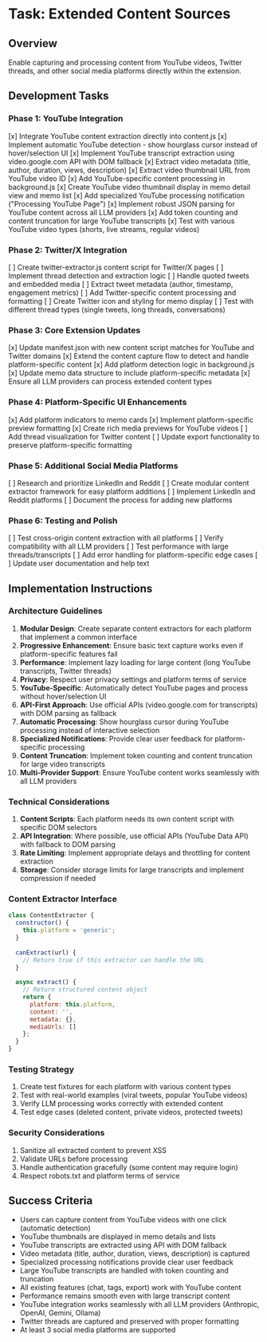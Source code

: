 # Task: Extended Content Sources

## Overview
Enable capturing and processing content from YouTube videos, Twitter threads, and other social media platforms directly within the extension.

## Development Tasks

### Phase 1: YouTube Integration
[x] Integrate YouTube content extraction directly into content.js
[x] Implement automatic YouTube detection - show hourglass cursor instead of hover/selection UI
[x] Implement YouTube transcript extraction using video.google.com API with DOM fallback
[x] Extract video metadata (title, author, duration, views, description)
[x] Extract video thumbnail URL from YouTube video ID
[x] Add YouTube-specific content processing in background.js
[x] Create YouTube video thumbnail display in memo detail view and memo list
[x] Add specialized YouTube processing notification ("Processing YouTube Page")
[x] Implement robust JSON parsing for YouTube content across all LLM providers
[x] Add token counting and content truncation for large YouTube transcripts
[x] Test with various YouTube video types (shorts, live streams, regular videos)

### Phase 2: Twitter/X Integration
[ ] Create twitter-extractor.js content script for Twitter/X pages
[ ] Implement thread detection and extraction logic
[ ] Handle quoted tweets and embedded media
[ ] Extract tweet metadata (author, timestamp, engagement metrics)
[ ] Add Twitter-specific content processing and formatting
[ ] Create Twitter icon and styling for memo display
[ ] Test with different thread types (single tweets, long threads, conversations)

### Phase 3: Core Extension Updates
[x] Update manifest.json with new content script matches for YouTube and Twitter domains
[x] Extend the content capture flow to detect and handle platform-specific content
[x] Add platform detection logic in background.js
[x] Update memo data structure to include platform-specific metadata
[x] Ensure all LLM providers can process extended content types

### Phase 4: Platform-Specific UI Enhancements
[x] Add platform indicators to memo cards
[x] Implement platform-specific preview formatting
[x] Create rich media previews for YouTube videos
[ ] Add thread visualization for Twitter content
[ ] Update export functionality to preserve platform-specific formatting

### Phase 5: Additional Social Media Platforms
[ ] Research and prioritize LinkedIn and Reddit
[ ] Create modular content extractor framework for easy platform additions
[ ] Implement LinkedIn and Reddit platforms
[ ] Document the process for adding new platforms

### Phase 6: Testing and Polish
[ ] Test cross-origin content extraction with all platforms
[ ] Verify compatibility with all LLM providers
[ ] Test performance with large threads/transcripts
[ ] Add error handling for platform-specific edge cases
[ ] Update user documentation and help text

## Implementation Instructions

### Architecture Guidelines
1. **Modular Design**: Create separate content extractors for each platform that implement a common interface
2. **Progressive Enhancement**: Ensure basic text capture works even if platform-specific features fail
3. **Performance**: Implement lazy loading for large content (long YouTube transcripts, Twitter threads)
4. **Privacy**: Respect user privacy settings and platform terms of service
5. **YouTube-Specific**: Automatically detect YouTube pages and process without hover/selection UI
6. **API-First Approach**: Use official APIs (video.google.com for transcripts) with DOM parsing as fallback
7. **Automatic Processing**: Show hourglass cursor during YouTube processing instead of interactive selection
8. **Specialized Notifications**: Provide clear user feedback for platform-specific processing
9. **Content Truncation**: Implement token counting and content truncation for large video transcripts
10. **Multi-Provider Support**: Ensure YouTube content works seamlessly with all LLM providers

### Technical Considerations
1. **Content Scripts**: Each platform needs its own content script with specific DOM selectors
2. **API Integration**: Where possible, use official APIs (YouTube Data API) with fallback to DOM parsing
3. **Rate Limiting**: Implement appropriate delays and throttling for content extraction
4. **Storage**: Consider storage limits for large transcripts and implement compression if needed

### Content Extractor Interface
```javascript
class ContentExtractor {
  constructor() {
    this.platform = 'generic';
  }
  
  canExtract(url) {
    // Return true if this extractor can handle the URL
  }
  
  async extract() {
    // Return structured content object
    return {
      platform: this.platform,
      content: '',
      metadata: {},
      mediaUrls: []
    };
  }
}
```

### Testing Strategy
1. Create test fixtures for each platform with various content types
2. Test with real-world examples (viral tweets, popular YouTube videos)
3. Verify LLM processing works correctly with extended content
4. Test edge cases (deleted content, private videos, protected tweets)

### Security Considerations
1. Sanitize all extracted content to prevent XSS
2. Validate URLs before processing
3. Handle authentication gracefully (some content may require login)
4. Respect robots.txt and platform terms of service

## Success Criteria
- Users can capture content from YouTube videos with one click (automatic detection)
- YouTube thumbnails are displayed in memo details and lists
- YouTube transcripts are extracted using API with DOM fallback
- Video metadata (title, author, duration, views, description) is captured
- Specialized processing notifications provide clear user feedback
- Large YouTube transcripts are handled with token counting and truncation
- All existing features (chat, tags, export) work with YouTube content
- Performance remains smooth even with large transcript content
- YouTube integration works seamlessly with all LLM providers (Anthropic, OpenAI, Gemini, Ollama)
- Twitter threads are captured and preserved with proper formatting
- At least 3 social media platforms are supported
